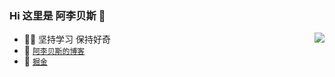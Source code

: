 ### Hi 这里是 阿李贝斯 👋
<p>
  <a 
    href="https://github-readme-stats.vercel.app/api?username=strugglinglee&show_icons=true&count_private=true&hide_border=true&cache_seconds=1900" 
    target="_blank"
    rel="noopener noreferrer"
  >
    <img 
      align="right" 
      src="https://github-readme-stats.vercel.app/api?username=strugglinglee&show_icons=true&count_private=true&hide_border=true&cache_seconds=1900"
    >
  </a>
</p>

- 🧜‍♂️   坚持学习 保持好奇
- 🎃   [`阿李贝斯的博客`](https://blog.strugglinglee.cn/)
- 👀   [`掘金`](https://juejin.cn/user/1028798615654669)


